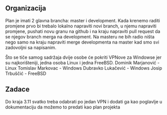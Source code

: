 ## Organizacija
Plan je imati 2 glavna brancha: master i development. Kada krenemo raditi promjene prvo bi trebalo lokalno napraviti novi branch, u njemu napraviti promjene, pushati novu granu na github i na kraju napraviti pull request da se njegov branch merga na development. Na masteru ne bih radio ništa nego samo na kraju napraviti merge developmenta na master kad smo svi zadovoljni sa napisanim. 

Što se tiče samog sadržaja dvije osobe će pokriti VPNove za Windowse jer su najkorišteniji, jedna osoba Linux i jedna FreeBSD.
Dominik Marjanović - Linux
Tomislav Markovac - Windows
Dubravko Lukačević - Windows
Josip Trbuščić - FreeBSD

## Zadace
Do kraja 3.11 svatko treba odabrati po jedan VPN i dodati ga kao poglavlje u dokumentaciju da možemo to predati kao plan projekta
